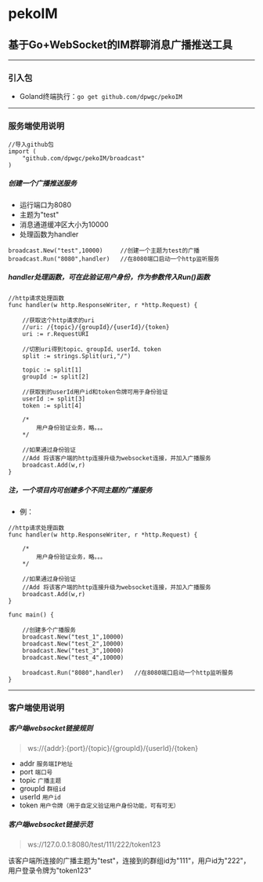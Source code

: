 # pekoIM

## 基于Go+WebSocket的IM群聊消息广播推送工具

***

### 引入包

* Goland终端执行：`go get github.com/dpwgc/pekoIM`

***

### 服务端使用说明

```
//导入github包
import (
    "github.com/dpwgc/pekoIM/broadcast"
)
```

##### 创建一个广播推送服务
* 运行端口为8080
* 主题为"test"
* 消息通道缓冲区大小为10000
* 处理函数为handler

```
broadcast.New("test",10000)     //创建一个主题为test的广播
broadcast.Run("8080",handler)   //在8080端口启动一个http监听服务
```

##### handler处理函数，可在此验证用户身份，作为参数传入Run()函数

```
//http请求处理函数
func handler(w http.ResponseWriter, r *http.Request) {

    //获取这个http请求的uri
    //uri: /{topic}/{groupId}/{userId}/{token}
    uri := r.RequestURI
    
    //切割uri得到topic、groupId、userId、token
    split := strings.Split(uri,"/")

    topic := split[1]
    groupId := split[2]
    
    //获取到的userId用户id和token令牌可用于身份验证
    userId := split[3]
    token := split[4]
    
    /*
        用户身份验证业务，略。。。
    */
	
    //如果通过身份验证
    //Add 将该客户端的http连接升级为websocket连接，并加入广播服务
    broadcast.Add(w,r)
}
```

##### 注，一个项目内可创建多个不同主题的广播服务

* 例：
```
//http请求处理函数
func handler(w http.ResponseWriter, r *http.Request) {
    
    /*
        用户身份验证业务，略。。。
    */
	
    //如果通过身份验证
    //Add 将该客户端的http连接升级为websocket连接，并加入广播服务
    broadcast.Add(w,r)
}

func main() {

    //创建多个广播服务
    broadcast.New("test_1",10000)
    broadcast.New("test_2",10000)
    broadcast.New("test_3",10000)
    broadcast.New("test_4",10000)
    
    broadcast.Run("8080",handler)   //在8080端口启动一个http监听服务
}
```

***

### 客户端使用说明

##### 客户端websocket链接规则
> ws://{addr}:{port}/{topic}/{groupId}/{userId}/{token}
* addr `服务端IP地址`
* port `端口号`
* topic `广播主题`
* groupId `群组id`
* userId `用户id`
* token `用户令牌（用于自定义验证用户身份功能，可有可无）`

##### 客户端websocket链接示范
> ws://127.0.0.1:8080/test/111/222/token123

该客户端所连接的广播主题为"test"，连接到的群组id为"111"，用户id为"222"，用户登录令牌为"token123"
